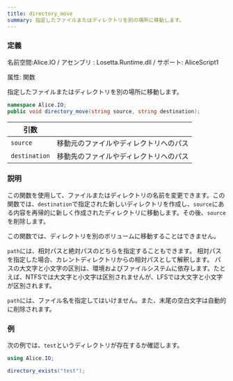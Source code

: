 ```yaml
---
title: directory_move
summary: 指定したファイルまたはディレクトリを別の場所に移動します。
---
```


### 定義
名前空間:Alice.IO / アセンブリ : Losetta.Runtime.dll / サポート: AliceScript1

属性: 関数

指定したファイルまたはディレクトリを別の場所に移動します。

```cs title="AliceScript"
namespace Alice.IO;
public void directory_move(string source, string destination);
```

|引数| |
|-|-|
|`source`|移動元のファイルやディレクトリへのパス|
|`destination`|移動先のファイルやディレクトリへのパス|

### 説明
この関数を使用して、ファイルまたはディレクトリの名前を変更できます。この関数では、`destination`で指定された新しいディレクトリを作成し、`source`にある内容を再帰的に新しく作成されたディレクトリに移動します。その後、`source`を削除します。

この関数では、ディレクトリを別のボリュームに移動することはできません。

`path`には、相対パスと絶対パスのどちらを指定することもできます。
相対パスを指定した場合、カレントディレクトリからの相対パスとして解釈します。
パスの大文字と小文字の区別は、環境およびファイルシステムに依存します。たとえば、NTFSでは大文字と小文字は区別されませんが、LFSでは大文字と小文字が区別されます。

`path`には、ファイル名を指定してはいけません。また、末尾の空白文字は自動的に削除されます。
### 例
次の例では、`test`というディレクトリが存在するか確認します。

```cs title="AliceScript"
using Alice.IO;

directory_exists("test");
```